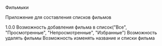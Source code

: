 Фильмыки

Приложение для составления списков фильмов

1.0.0
Возможность добавления фильма в список("Все", "Просмотренные", "Непросмотренные", "Избранные")
Возможность удалять фильмы
Возможность изменять название и списки фильма
